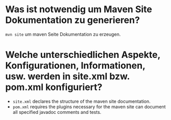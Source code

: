 # Was ist notwendig um Maven Site Dokumentation zu generieren?
`mvn site` um maven Seite Dokumentation zu erzeugen.
# Welche unterschiedlichen Aspekte, Konfigurationen, Informationen, usw. werden in site.xml bzw. pom.xml konfiguriert?
- `site.xml` declares the structure of the maven site documentation.
- `pom.xml` requires the plugins necessary for the maven site can document all specified javadoc comments and tests.